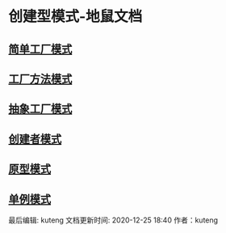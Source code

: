 # 创建型模式-地鼠文档

## [简单工厂模式](jian-dan-gong-chang-mo-shi-di-shu-wen-dang.md) <a id="5wefst"></a>

## [工厂方法模式](gong-chang-fang-fa-mo-shi-di-shu-wen-dang.md) <a id="1jmp3"></a>

## [抽象工厂模式](chou-xiang-gong-chang-mo-shi-di-shu-wen-dang.md) <a id="cy4ofw"></a>

## [创建者模式](chuang-jian-zhe-mo-shi-di-shu-wen-dang.md) <a id="i0oyb"></a>

## [原型模式](yuan-xing-mo-shi-di-shu-wen-dang.md) <a id="mhr2d"></a>

## [单例模式](dan-li-mo-shi-di-shu-wen-dang.md) <a id="biy5on"></a>

最后编辑: kuteng  文档更新时间: 2020-12-25 18:40   作者：kuteng


